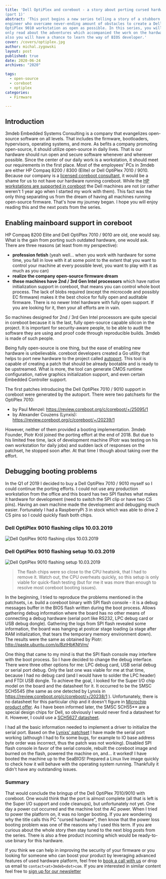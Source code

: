 ```yaml
---
title: 'Dell OptiPlex and coreboot - a story about porting cursed hardware
(part 1)'
abstract: 'This post begins a new series telling a story of a stubborn firmware
engineer who overcame never-ending amount of obstacles to create a Dell
OptiPlex 9010 workstation as open as possible. In this series, you will not
only read about the adventures which accompanied the work on the hardware but
also you will have a chance to learn the way of BIOS developer.'
cover: /covers/optiplex.jpg
author: michal.zygowski
layout: post
published: true
date: 2020-06-24
archives: "2020"

tags:
  - open-source
  - coreboot
  - optiplex
categories:
  - Firmware

---
```


## Introduction

3mdeb Embedded Systems Consulting is a company that evangelizes open-source
software on all levels. That includes the firmware, bootloaders, hypervisors,
operating systems, and more. As befits a company promoting open-source, it
should utilize open-source in daily lives. That is our hardware should run open
and secure software whenever and wherever possible. Since the center of our
daily work is a workstation, it should meet our requirements in the first place.
Most of the employees' PCs in 3mdeb are either HP Compaq 8200 / 8300 (Elite) or
Dell OptiPlex 7010 / 9010. Because our company is a
[licensed coreboot consultant](https://www.coreboot.org/consulting.html), it
would be a shame for us to not have our hardware running coreboot. While the
[HP workstations are supported in coreboot](https://doc.coreboot.org/mainboard/hp/compaq_8200_sff.html)
the Dell machines are not (or rather weren't 1 year ago when I started my work
with them). This fact was the only thing separating us from the dream of having
all machines running open-source firmware. That's how my journey began. I hope
you will enjoy reading this and the next posts from the series.

## Enabling mainboard support in coreboot

HP Compaq 8200 Elite and Dell OptiPlex 7010 / 9010 are old, one would say. What
is the gain from porting such outdated hardware, one would ask. There are three
reasons (at least from my perspective):

- **profession fetish** (yeah well... when you work with hardware for some time,
  you fall in love with it at some point to the extent that you want to control
  your machine at every possible level, you want to play with it as much as you
  can)
- **realize the company open-source firmware dream**
- **these machines have 2nd / 3rd Gen Intel processors** which have native
  initialization support in coreboot, that means you can control whole boot
  process. The lack of blobs required (except the microcode and possibly EC
  firmware) makes it the best choice for fully open and auditable firmware.
  There is no newer Intel hardware with fully open support. If you are looking
  for it, then your all efforts are in vain.

So machines designed for 2nd / 3rd Gen Intel processors are quite special in
coreboot because it is the last, fully open-source capable silicon in the
project. It is important for security-aware people, to be able to audit the
software they are using and proof code through reproducible builds. 3mdeb is
made of such people.

Being fully open-source is one thing, but the ease of enabling new hardware is
unbelievable. coreboot developers created a Go utility that helps to port new
hardware to the project called
[autoport](https://github.com/coreboot/coreboot/blob/master/util/autoport/readme.md).
This tool is capable of creating a patch that should be already bootable and is
ready to be upstreamed. What is more, the tool can generate CMOS runtime
configuration, native graphics initialization support, and even certain Embedded
Controller support.

The first patches introducing the Dell OptiPlex 7010 / 9010 support in coreboot
were generated by the autoport. There were two patchsets for the OptiPlex 7010:

- by Paul Menzel: <https://review.coreboot.org/c/coreboot/+/25095/1>
- by Alexander Couzens (Lynxis):
  <https://review.coreboot.org/c/coreboot/+/20239/1>

However, neither of them provided a booting implementation. 3mdeb Founder, Piotr
Król joined the porting effort at the end of 2018. But due to his limited free
time, lack of development machine (Piotr was testing on his own workstation for
daily jobs) and sudden lack of responses on the patchset, he stopped soon after.
At that time I though about taking over the effort.

## Debugging booting problems

In the Q1 of 2019 I decided to buy a Dell OptiPlex 7010 / 9010 myself so I could
continue the porting efforts. I could not use any production workstation from
the office and this board has two SPI flashes what makes it hardware for
development (need to switch the SPI clip or have two CS pins). Having an own
machine made the development and debugging much easier. Fortunately I had a
RaspberryPi 3 in stock which was able to drive 2 CS pins so I could quickly
flash both chips.

### Dell OptiPlex 9010 flashing clips 10.03.2019

![Dell OptiPlex 9010 flashing clips 10.03.2019](/img/optiplex_clips.jpg)

### Dell OptiPlex 9010 flashing setup 10.03.2019

![Dell OptiPlex 9010 flashing setup 10.03.2019](/img/optiplex_setup.jpg)

> The flash chips were so close to the CPU heatsink, that I had to remove it.
> Watch out, the CPU overheats quickly, so this setup is only viable for
> quick-flash testing (but for me it was more than enough to resolve most
> coreboot booting issues).

In the beginning, I tried to reproduce the problems mentioned in the patchsets,
i.e. build a coreboot binary with SPI flash console - it is a debug messages
buffer in the BIOS flash written during the boot process. Allows gathering debug
information where the board has no other means of connecting a debug hardware
(serial port like RS232, LPC debug card or USB debug dongle). Gathering the logs
from SPI flash revealed some information, the board was hanging at postcar stage
loading (a stage after RAM initialization, that tears the temporary memory
environment down). The results were the same as obtained by Piotr:
<http://paste.ubuntu.com/p/BztHbKNtVm/>

One thing that came to my mind is that the SPI flash console may interfere with
the boot process. So I have decided to change the debug interface. There were
three other options for me: LPC debug card, USB serial debug or serial port
debug. Only the last one was viable for me at that time, because I had no debug
card (and I would have to solder the LPC header) and FTDI USB dongle. To achieve
the goal, I looked for the Super I/O chip model on the board and the datasheet
for it. It occurred to be the SMSC SCH5545 (the same as one detected by Lynxis
in <https://review.coreboot.org/c/coreboot/+/20238/1> ). Unfortunately, there is
no datasheet for this particular chip and it doesn't figure in
[Microchip product offer](https://www.microchip.com/en-us/products/embedded-controllers-and-super-io/desktop-and-super-io).
As I have been informed later, the SMSC SCH55\*\* are a special design chips for
Dell, so obviously I would never find a datasheet for it. However, I could use a
[SCH5627 datasheet](http://ww1.microchip.com/downloads/en/DeviceDoc/00001996A.pdf).

I had all the basic information needed to implement a driver to initialize the
serial port. Based on the
[Lynixs' patchset](https://review.coreboot.org/c/coreboot/+/20238/1) I have made
the serial port working (although I had to fix some bugs, for example to IO base
address byte order was incorrect, thus the patch was not working). Disabled SPI
flash console in favor of the serial console, rebuilt the coreboot image and
burned on the flash, powered the machine on, and... it worked! I have booted the
machine up to the SeaBIOS! Prepared a Linux live image quickly to check how it
will behave with the operating system running. Thankfully it didn't have any
outstanding issues.

### Summary

That would conclude the bringup of the Dell OptiPlex 7010/9010 with coreboot.
One would think that the port is almost complete (all that is left is the Super
I/O support and code cleanups), but unfortunately not yet. One day a power cut
occurred and the machine lost the AC power. When I tried to power the platform
on, it was no longer booting. If you are wondering why the title calls this PC
"cursed hardware", then know that the power loss booting problem was one of the
reasons why I used this term. If you are curious about the whole story then stay
tuned to the next blog posts from the series. There is also a free product
incoming which would be ready-to-use binary for this hardware.

If you think we can help in improving the security of your firmware or you
looking for someone who can boost your product by leveraging advanced features
of used hardware platform, feel free to
[book a call with us](https://cloud.3mdeb.com/index.php/apps/calendar/appointment/n7T65toSaD9t) or
drop us email to `contact<at>3mdeb<dot>com`. If you are interested in similar
content feel free to [sign up for our newsletter](https://3mdeb.com/subscribe/3mdeb_newsletter.html)
